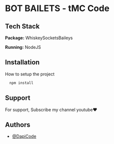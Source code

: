 
# BOT BAILETS - tMC Code



## Tech Stack

**Package:** WhiskeySocketsBaileys

**Running:** NodeJS


## Installation

How to setup the project

```bash
  npm install
```
    
## Support

For support, Subscribe my channel youtube❤️


## Authors

- [@DapiCode](https://github.com/ThisDapa)

